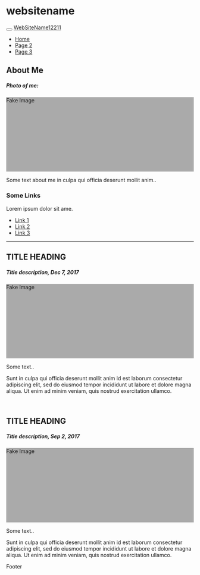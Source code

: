 <!DOCTYPE html>
<html lang="en">
<head>
  <title>Bootstrap Website Example</title>
  <meta charset="utf-8">
  <meta name="viewport" content="width=device-width, initial-scale=1">
  <link rel="stylesheet" href="https://maxcdn.bootstrapcdn.com/bootstrap/3.4.1/css/bootstrap.min.css">
  <script src="https://ajax.googleapis.com/ajax/libs/jquery/3.5.1/jquery.min.js"></script>
  <script src="https://maxcdn.bootstrapcdn.com/bootstrap/3.4.1/js/bootstrap.min.js"></script>
  <style>
  .fakeimg {
    height: 200px;
    background: #aaa;
  }
  </style>
</head>
<body>

<div class="jumbotron text-center" style="margin-bottom:0">
  <h1>websitename</h1>
</div>

<nav class="navbar navbar-inverse">
  <div class="container-fluid">
    <div class="navbar-header">
      <button type="button" class="navbar-toggle" data-toggle="collapse" data-target="#myNavbar">
        <span class="icon-bar"></span>
        <span class="icon-bar"></span>
        <span class="icon-bar"></span>                        
      </button>
      <a class="navbar-brand" href="#">WebSiteName12211</a>
    </div>
    <div class="collapse navbar-collapse" id="myNavbar">
      <ul class="nav navbar-nav">
        <li><a href="index.html">Home</a></li>
        <li class="active"> <a href="index-2.html">Page 2</a></li>
        <li><a href="index-3.html">Page 3</a></li>
      </ul>
    </div>
  </div>
</nav>

<div class="container">
  <div class="row">
    <div class="col-sm-4">
      <h2>About Me</h2>
      <h5>Photo of me:</h5>
      <div class="fakeimg">Fake Image</div>
      <p>Some text about me in culpa qui officia deserunt mollit anim..</p>
      <h3>Some Links</h3>
      <p>Lorem ipsum dolor sit ame.</p>
      <ul class="nav nav-pills nav-stacked">
        <li><a href="index.html">Link 1</a></li>
        <li class="active"><a href="index-2.html">Link 2</a></li>
        <li><a href="index-3.html">Link 3</a></li>
      </ul>
      <hr class="hidden-sm hidden-md hidden-lg">
    </div>
    <div class="col-sm-8">
      <h2>TITLE HEADING</h2>
      <h5>Title description, Dec 7, 2017</h5>
      <div class="fakeimg">Fake Image</div>
      <p>Some text..</p>
      <p>Sunt in culpa qui officia deserunt mollit anim id est laborum consectetur adipiscing elit, sed do eiusmod tempor incididunt ut labore et dolore magna aliqua. Ut enim ad minim veniam, quis nostrud exercitation ullamco.</p>
      <br>
      <h2>TITLE HEADING</h2>
      <h5>Title description, Sep 2, 2017</h5>
      <div class="fakeimg">Fake Image</div>
      <p>Some text..</p>
      <p>Sunt in culpa qui officia deserunt mollit anim id est laborum consectetur adipiscing elit, sed do eiusmod tempor incididunt ut labore et dolore magna aliqua. Ut enim ad minim veniam, quis nostrud exercitation ullamco.</p>
    </div>
  </div>
</div>

<div class="jumbotron text-center" style="margin-bottom:0">
  <p>Footer</p>
</div>

</body>
</html>
